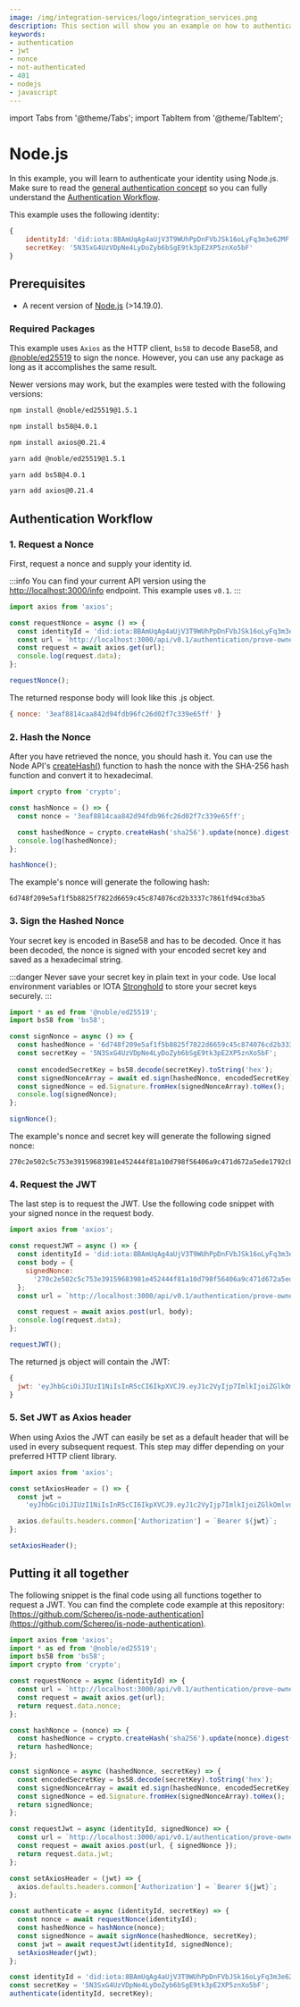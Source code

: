 ```yaml
---
image: /img/integration-services/logo/integration_services.png
description: This section will show you an example on how to authenticate using Node.js.
keywords:
- authentication
- jwt
- nonce
- not-authenticated
- 401
- nodejs
- javascript
---
```


import Tabs from '@theme/Tabs';
import TabItem from '@theme/TabItem';

# Node.js

In this example, you will learn to authenticate your identity using Node.js. Make sure to read the [general authentication concept](https://wiki.iota.org/integration-services/authentication) so you can fully understand the [Authentication Workflow](https://wiki.iota.org/integration-services/authentication#authentication-workflow).

This example uses the following identity: 

```js
{
    identityId: 'did:iota:8BAmUqAg4aUjV3T9WUhPpDnFVbJSk16oLyFq3m3e62MF',
    secretKey: '5N3SxG4UzVDpNe4LyDoZyb6bSgE9tk3pE2XP5znXo5bF'
}
```

## Prerequisites 

* A recent version of [Node.js](https://nodejs.org/en/download/) (>14.19.0).

### Required Packages 


This example uses `Axios` as the HTTP client, `bs58` to decode Base58, and [@noble/ed25519](https://www.npmjs.com/package/noble-ed25519) to sign the nonce. However, you can use any package as long as it accomplishes the same result.

Newer versions may work, but the examples were tested with the following versions:

<Tabs>
<TabItem value="npm" label="npm">

```bash
npm install @noble/ed25519@1.5.1
```

```bash
npm install bs58@4.0.1
```

```bash
npm install axios@0.21.4
```

</TabItem>
<TabItem value="yarn" label="Yarn">

```bash
yarn add @noble/ed25519@1.5.1
```

```bash
yarn add bs58@4.0.1
```

```bash
yarn add axios@0.21.4
```

</TabItem>
</Tabs>

## Authentication Workflow

### 1. Request a Nonce

First, request a nonce and supply your identity id.

:::info
You can find your current API version using the [http://localhost:3000/info](http://localhost:3000/info) endpoint. This example uses `v0.1`.
:::
```js title="./authenticate.js"
import axios from 'axios';

const requestNonce = async () => {
  const identityId = 'did:iota:8BAmUqAg4aUjV3T9WUhPpDnFVbJSk16oLyFq3m3e62MF';
  const url = `http://localhost:3000/api/v0.1/authentication/prove-ownership/${identityId}`
  const request = await axios.get(url);
  console.log(request.data);
};

requestNonce();
```

The returned response body  will look like this .js object.
```js
{ nonce: '3eaf8814caa842d94fdb96fc26d02f7c339e65ff' }
```

### 2. Hash the Nonce

After you have retrieved the nonce, you should hash it. You can use the Node API's [createHash()](https://nodejs.org/api/crypto.html#hashupdatedata-inputencoding) function to hash the nonce with the SHA-256 hash function and convert it to hexadecimal.
```js title="./authenticate.js"
import crypto from 'crypto';

const hashNonce = () => {
  const nonce = '3eaf8814caa842d94fdb96fc26d02f7c339e65ff';

  const hashedNonce = crypto.createHash('sha256').update(nonce).digest('hex');
  console.log(hashedNonce);
};

hashNonce();
```
The example's nonce will generate the following hash:
```
6d748f209e5af1f5b8825f7822d6659c45c874076cd2b3337c7861fd94cd3ba5
```

### 3. Sign the Hashed Nonce

Your secret key is encoded in Base58 and has to be decoded. Once it has been decoded, the nonce is signed with your encoded secret key and saved as a hexadecimal string.

:::danger
Never save your secret key in plain text in your code. Use local environment variables or IOTA [Stronghold](https://wiki.iota.org/stronghold.rs/welcome) to store your secret keys securely.
:::

```js title="./authenticate.js"
import * as ed from '@noble/ed25519';
import bs58 from 'bs58';

const signNonce = async () => {
  const hashedNonce = '6d748f209e5af1f5b8825f7822d6659c45c874076cd2b3337c7861fd94cd3ba5';
  const secretKey = '5N3SxG4UzVDpNe4LyDoZyb6bSgE9tk3pE2XP5znXo5bF';
  
  const encodedSecretKey = bs58.decode(secretKey).toString('hex');
  const signedNonceArray = await ed.sign(hashedNonce, encodedSecretKey);
  const signedNonce = ed.Signature.fromHex(signedNonceArray).toHex();
  console.log(signedNonce);
};

signNonce();
```

The example's nonce and secret key will generate the following signed nonce:

```
270c2e502c5c753e39159683981e452444f81a10d798f56406a9c471d672a5ede1792cb7f97d4f9c9efeec7bf35577dd1f8482afca7e3710291868a65bf91e07
```

### 4. Request the JWT
The last step is to request the JWT. Use the following code snippet with your signed nonce in the request body.
```js title="./authenticate.js"
import axios from 'axios';

const requestJWT = async () => {
  const identityId = 'did:iota:8BAmUqAg4aUjV3T9WUhPpDnFVbJSk16oLyFq3m3e62MF';
  const body = {
    signedNonce:
      '270c2e502c5c753e39159683981e452444f81a10d798f56406a9c471d672a5ede1792cb7f97d4f9c9efeec7bf35577dd1f8482afca7e3710291868a65bf91e07'
  };
  const url = `http://localhost:3000/api/v0.1/authentication/prove-ownership/${identityId}`;

  const request = await axios.post(url, body);
  console.log(request.data);
};

requestJWT();
```

The returned js object will contain the JWT:
```js
{
  jwt: 'eyJhbGciOiJIUzI1NiIsInR5cCI6IkpXVCJ9.eyJ1c2VyIjp7ImlkIjoiZGlkOmlvdGE6OEJBbVVxQWc0YVVqVjNUOVdVaFBwRG5GVmJKU2sxNm9MeUZxM20zZTYyTUYiLCJwdWJsaWNLZXkiOiI3WFRYVlJ5M0cxTVhjbURrejJiUUNiV3B2OEF6b1FSZ3hHdjVtRG0xRkoxdCIsInVzZXJuYW1lIjoiVGltMTIzNDUiLCJyZWdpc3RyYXRpb25EYXRlIjoiMjAyMi0wMi0xOFQwNzo0ODo0NSswMTowMCIsImNsYWltIjp7InR5cGUiOiJQZXJzb24ifSwicm9sZSI6IlVzZXIifSwiaWF0IjoxNjQ1MTc3OTg1LCJleHAiOjE2NDUyNjQzODV9.-O2UpPyfWOvtLV2cUF9fPVhgCGDCVwFU9zXrpn_uKU0'
}
```

### 5. Set JWT as Axios header
When using Axios the JWT can easily be set as a default header that will be used in every subsequent request. This step may differ depending on your preferred HTTP client library.
```js title="./authenticate.js"
import axios from 'axios';

const setAxiosHeader = () => {
  const jwt =
    'eyJhbGciOiJIUzI1NiIsInR5cCI6IkpXVCJ9.eyJ1c2VyIjp7ImlkIjoiZGlkOmlvdGE6OEJBbVVxQWc0YVVqVjNUOVdVaFBwRG5GVmJKU2sxNm9MeUZxM20zZTYyTUYiLCJwdWJsaWNLZXkiOiI3WFRYVlJ5M0cxTVhjbURrejJiUUNiV3B2OEF6b1FSZ3hHdjVtRG0xRkoxdCIsInVzZXJuYW1lIjoiVGltMTIzNDUiLCJyZWdpc3RyYXRpb25EYXRlIjoiMjAyMi0wMi0xOFQwNzo0ODo0NSswMTowMCIsImNsYWltIjp7InR5cGUiOiJQZXJzb24ifSwicm9sZSI6IlVzZXIifSwiaWF0IjoxNjQ1MTc3OTg1LCJleHAiOjE2NDUyNjQzODV9.-O2UpPyfWOvtLV2cUF9fPVhgCGDCVwFU9zXrpn_uKU0';

  axios.defaults.headers.common['Authorization'] = `Bearer ${jwt}`;
};

setAxiosHeader();
```
##  Putting it all together
The following snippet is the final code using all functions together to request a JWT.
You can find the complete code example at this repository: [https://github.com/Schereo/is-node-authentication](https://github.com/Schereo/is-node-authentication).

```js title="./authenticate.js"
import axios from 'axios';
import * as ed from '@noble/ed25519';
import bs58 from 'bs58';
import crypto from 'crypto';

const requestNonce = async (identityId) => {
  const url = `http://localhost:3000/api/v0.1/authentication/prove-ownership/${identityId}`;
  const request = await axios.get(url);
  return request.data.nonce;
};

const hashNonce = (nonce) => {
  const hashedNonce = crypto.createHash('sha256').update(nonce).digest('hex');
  return hashedNonce;
};

const signNonce = async (hashedNonce, secretKey) => {
  const encodedSecretKey = bs58.decode(secretKey).toString('hex');
  const signedNonceArray = await ed.sign(hashedNonce, encodedSecretKey);
  const signedNonce = ed.Signature.fromHex(signedNonceArray).toHex();
  return signedNonce;
};

const requestJwt = async (identityId, signedNonce) => {
  const url = `http://localhost:3000/api/v0.1/authentication/prove-ownership/${identityId}`;
  const request = await axios.post(url, { signedNonce });
  return request.data.jwt;
};

const setAxiosHeader = (jwt) => {
  axios.defaults.headers.common['Authorization'] = `Bearer ${jwt}`;
};

const authenticate = async (identityId, secretKey) => {
  const nonce = await requestNonce(identityId);
  const hashedNonce = hashNonce(nonce);
  const signedNonce = await signNonce(hashedNonce, secretKey);
  const jwt = await requestJwt(identityId, signedNonce);
  setAxiosHeader(jwt);
};

const identityId = 'did:iota:8BAmUqAg4aUjV3T9WUhPpDnFVbJSk16oLyFq3m3e62MF';
const secretKey = '5N3SxG4UzVDpNe4LyDoZyb6bSgE9tk3pE2XP5znXo5bF';
authenticate(identityId, secretKey);

```

